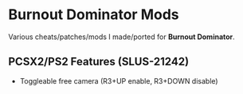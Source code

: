 # Burnout Dominator Mods

Various cheats/patches/mods I made/ported for **Burnout Dominator**.

## PCSX2/PS2 Features (SLUS-21242)
- Toggleable free camera (R3+UP enable, R3+DOWN disable)
